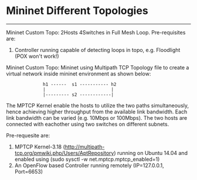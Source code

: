 # Mininet Different Topologies
----------------------------------------------------------------------
Mininet Custom Topo: 2Hosts 4Switches in Full Mesh Loop.
Pre-requisites are:
1. Controller running capable of detecting loops in topo, e.g. Floodlight (POX won't work!)


Mininet Custom Topo: Mininet using Multipath TCP
Topology file to create a virtual network inside mininet environment as shown below: 

                  h1 ------  s1 ----------- h2
                  |                         | 
                  |--------- s2 ------------|  

The MPTCP Kernel enable the hosts to utilize the two paths simultaneously, hence achieving higher throughput from the available link bandwidth. Each link bandwidth can be varied (e.g. 10Mbps or 100Mbps). The two hosts are connected with eachother using two switches on different subnets.

Pre-requesite are:
1. MPTCP Kernel-3.18 (http://multipath-tcp.org/pmwiki.php/Users/AptRepository) running on Ubuntu 14.04 and enabled using (sudo sysctl -w net.mptcp.mptcp_enabled=1)
2. An OpenFlow based Controller running remotely (IP=127.0.0.1, Port=6653)


